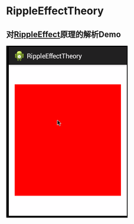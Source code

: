 # RippleEffectTheory

## 对[RippleEffect](https://github.com/traex/RippleEffect)原理的解析Demo

![示例效果](https://github.com/anxiaoyi/RippleEffectTheory/blob/master/my-demo.gif)
